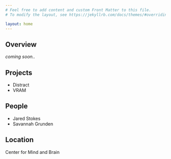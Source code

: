 ```yaml
---
# Feel free to add content and custom Front Matter to this file.
# To modify the layout, see https://jekyllrb.com/docs/themes/#overriding-theme-defaults

layout: home
---
```

## Overview
_coming soon.._

## Projects
* Distract
* VRAM

## People
* Jared Stokes
* Savannah Grunden

## Location
Center for Mind and Brain
